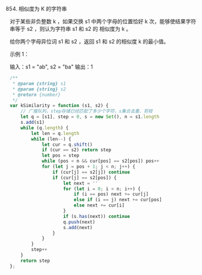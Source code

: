 854. 相似度为 K 的字符串

对于某些非负整数 k ，如果交换 s1 中两个字母的位置恰好 k 次，能够使结果字符串等于 s2 ，则认为字符串 s1 和 s2 的 相似度为 k 。

给你两个字母异位词 s1 和 s2 ，返回 s1 和 s2 的相似度 k 的最小值。

 

示例 1：

输入：s1 = "ab", s2 = "ba"
输出：1
```js
/**
 * @param {string} s1
 * @param {string} s2
 * @return {number}
 */
var kSimilarity = function (s1, s2) {
    // 广搜队列，step存储已经匹配了多少个字符，s集合去重、剪枝
    let q = [s1], step = 0, s = new Set(), n = s1.length
    s.add(s1)
    while (q.length) {
        let len = q.length
        while (len--) {
            let cur = q.shift()
            if (cur == s2) return step
            let pos = step
            while (pos < n && cur[pos] == s2[pos]) pos++
            for (let j = pos + 1; j < n; j++) {
                if (cur[j] == s2[j]) continue
                if (cur[j] == s2[pos]) {
                    let next = ''
                    for (let i = 0; i < n; i++) {
                        if (i == pos) next += cur[j]
                        else if (i == j) next += cur[pos]
                        else next += cur[i]
                    }
                    if (s.has(next)) continue
                    q.push(next)
                    s.add(next)
                }
            }
        }
        step++
    }
    return step
};